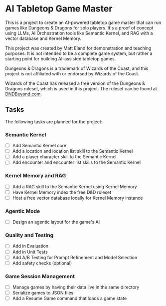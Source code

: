 # AI Tabletop Game Master

This is a project to create an AI-powered tabletop game master that can run games like Dungeons & Dragons for solo players. It's a proof of concept using LLMs, AI Orchestration tools like Semantic Kernel, and RAG with a vector database and Kernel Memory.

This project was created by Matt Eland for demonstration and teaching purposes. It is not intended to be a complete game system, but rather a starting point for building AI-assisted tabletop games.

Dungeons & Dragons is a trademark of Wizards of the Coast, and this project is not affiliated with or endorsed by Wizards of the Coast.

Wizards of the Coast has released a free version of the Dungeons & Dragons ruleset, which is used in this project. The ruleset can be found at [DNDBeyond.com](https://www.dndbeyond.com/sources/dnd/br-2024?&icid_medium=organic&icid_source=editorial&icid_campaign=dnd_free_rules_2024&icid_content=article_1804).

## Tasks

The following tasks are planned for the project:

### Semantic Kernel

- [ ] Add Semantic Kernel core
- [ ] Add a location and location list skill to the Semantic Kernel
- [ ] Add a player character skill to the Semantic Kernel
- [ ] Add encounter and encounter list skills to the Semantic Kernel

### Kernel Memory and RAG

- [ ] Add a RAG skill to the Semantic Kernel using Kernel Memory
- [ ] Have Kernel Memory index the free D&D ruleset
- [ ] Host a free vector database locally for Kernel Memory instance

### Agentic Mode

- [ ] Design an agentic layout for the game's AI

### Quality and Testing

- [ ] Add in Evaluation
- [ ] Add in Unit Tests
- [ ] Add A/B Testing for Prompt Refinement and Model Selection
- [ ] Add safety checks (optional)

### Game Session Management

- [ ] Manage games by having their data live in the same directory
- [ ] Serialize games to JSON files
- [ ] Add a Resume Game command that loads a game state
